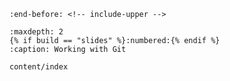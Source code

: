 ```{include} ../README.md
:end-before: <!-- include-upper -->
```
```{toctree}
:maxdepth: 2
{% if build == "slides" %}:numbered:{% endif %}
:caption: Working with Git

content/index
```
